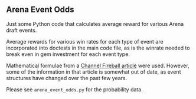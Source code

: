 ## Arena Event Odds
Just some Python code that calculates average reward for various Arena draft events.

Average rewards for various win rates for each type of event are incorporated into doctests in the main code file,
as is the winrate needed to break even in gem investment for each event type.

Mathematical formulae from a [Channel Fireball article][1] were used.
However, some of the information in that article is somewhat out of date, as event structures have changed over the past few years.

Please see `arena_event_odds.py` for the probability data.

[1]: https://strategy.channelfireball.com/all-strategy/mtg/channelmagic-articles/whats-the-best-mtg-arena-event-for-expected-value-and-can-you-go-infinite/
